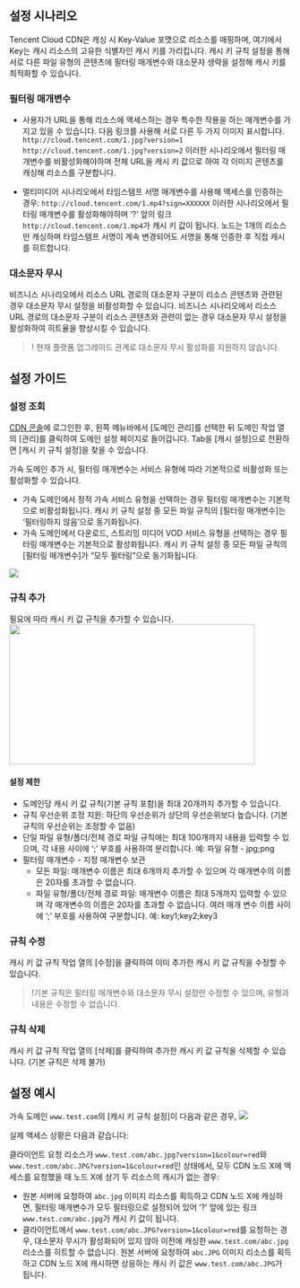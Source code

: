 


## 설정 시나리오

Tencent Cloud CDN은 캐싱 시 Key-Value 포맷으로 리소스를 매핑하며, 여기에서 Key는 캐시 리소스의 고유한 식별자인 캐시 키를 가리킵니다. 캐시 키 규칙 설정을 통해 서로 다른 파일 유형의 콘텐츠에 필터링 매개변수와 대소문자 생략을 설정해 캐시 키를 최적화할 수 있습니다.



### 필터링 매개변수

- 사용자가 URL을 통해 리소스에 액세스하는 경우 특수한 작용을 하는 매개변수를 가지고 있을 수 있습니다. 다음 링크를 사용해 서로 다른 두 가지 이미지 표시합니다.
`http://cloud.tencent.com/1.jpg?version=1`
`http://cloud.tencent.com/1.jpg?version=2`
이러한 시나리오에서 필터링 매개변수를 비활성화해야하며 전체 URL을 캐시 키 값으로 하여 각 이미지 콘텐츠를 캐싱해 리소스를 구분합니다.

- 멀티미디어 시나리오에서 타임스탬프 서명 매개변수를 사용해 액세스를 인증하는 경우:
`http://cloud.tencent.com/1.mp4?sign=XXXXXX`
이러한 시나리오에서 필터링 매개변수를 활성화해야하며 ‘?’ 앞의 링크 `http://cloud.tencent.com/1.mp4`가 캐시 키 값이 됩니다. 노드는 1개의 리소스만 캐싱하며 타임스탬프 서명이 계속 변경되어도 서명을 통해 인증한 후 직접 캐시를 히트합니다.

### 대소문자 무시

비즈니스 시나리오에서 리소스 URL 경로의 대소문자 구분이 리소스 콘텐츠와 관련된 경우 대소문자 무시 설정을 비활성화할 수 있습니다.
비즈니스 시나리오에서 리소스 URL 경로의 대소문자 구분이 리소스 콘텐츠와 관련이 없는 경우 대소문자 무시 설정을 활성화하여 히트율을 향상시킬 수 있습니다.
>! 현재 플랫폼 업그레이드 관계로 대소문자 무시 활성화를 지원하지 않습니다.

## 설정 가이드

### 설정 조회

[CDN 콘솔](https://console.cloud.tencent.com/cdn)에 로그인한 후, 왼쪽 메뉴바에서 [도메인 관리]를 선택한 뒤 도메인 작업 열의 [관리]를 클릭하여 도메인 설정 페이지로 들어갑니다. Tab을 [캐시 설정]으로 전환하면 [캐시 키 규칙 설정]을 찾을 수 있습니다.

가속 도메인 추가 시, 필터링 매개변수는 서비스 유형에 따라 기본적으로 비활성화 또는 활성화할 수 있습니다.

- 가속 도메인에서 정적 가속 서비스 유형을 선택하는 경우 필터링 매개변수는 기본적으로 비활성화됩니다. 캐시 키 규칙 설정 중 모든 파일 규칙의 [필터링 매개변수]는 ‘필터링하지 않음’으로 동기화됩니다.
- 가속 도메인에서 다운로드, 스트리밍 미디어 VOD 서비스 유형을 선택하는 경우 필터링 매개변수는 기본적으로 활성화됩니다. 캐시 키 규칙 설정 중 모든 파일 규칙의 [필터링 매개변수]가 “모두 필터링”으로 동기화됩니다.


![](https://main.qcloudimg.com/raw/1f53ed863618b442233dd3e1bba6229b.png)

### 규칙 추가

필요에 따라 캐시 키 값 규칙을 추가할 수 있습니다.
<img src="https://main.qcloudimg.com/raw/48becf925518b2595097eddf7b4ec6d5.png" height="250" width="438" />

#### 설정 제한

- 도메인당 캐시 키 값 규칙(기본 규칙 포함)을 최대 20개까지 추가할 수 있습니다.
- 규칙 우선순위 조정 지원: 하단의 우선순위가 상단의 우선순위보다 높습니다. (기본 규칙의 우선순위는 조정할 수 없음)
- 단일 파일 유형/폴더/전체 경로 파일 규칙에는 최대 100개까지 내용을 입력할 수 있으며, 각 내용 사이에 ‘;’ 부호를 사용하여 분리합니다. 예: 파일 유형 - jpg;png
- 필터링 매개변수 - 지정 매개변수 보관
  - 모든 파일: 매개변수 이름은 최대 6개까지 추가할 수 있으며 각 매개변수의 이름은 20자를 초과할 수 없습니다.
  - 파일 유형/폴더/전체 경로 파일: 매개변수 이름은 최대 5개까지 입력할 수 있으며 각 매개변수의 이름은 20자를 초과할 수 없습니다.
    여러 매개 변수 이름 사이에 ‘;’ 부호를 사용하여 구분합니다. 예: key1;key2;key3

### 규칙 수정

캐시 키 값 규칙 작업 열의 [수정]을 클릭하여 이미 추가한 캐시 키 값 규칙을 수정할 수 있습니다.

>!기본 규칙은 필터링 매개변수와 대소문자 무시 설정만 수정할 수 있으며, 유형과 내용은 수정할 수 없습니다.

### 규칙 삭제

캐시 키 값 규칙 작업 열의 [삭제]를 클릭하여 추가한 캐시 키 값 규칙을 삭제할 수 있습니다. (기본 규칙은 삭제 불가)


## 설정 예시

가속 도메인 `www.test.com`의 [캐시 키 규칙 설정]이 다음과 같은 경우,
![](https://main.qcloudimg.com/raw/8c3f7f534c5fa849ca1594a0a244d840.png)

실제 액세스 상황은 다음과 같습니다:

클라이언트 요청 리소스가 `www.test.com/abc.jpg?version=1&colour=red`와 `www.test.com/abc.JPG?version=1&colour=red`인 상태에서, 모두 CDN 노드 X에 액세스를 요청했을 때 노드 X에 상기 두 리소스의 캐시가 없는 경우:

- 원본 서버에 요청하여 `abc.jpg` 이미지 리소스를 획득하고 CDN 노드 X에 캐싱하면, 필터링 매개변수가 모두 필터링으로 설정되어 있어 ‘?’ 앞에 있는 링크 `www.test.com/abc.jpg`가 캐시 키 값이 됩니다.
- 클라이언트에서 `www.test.com/abc.JPG?version=1&colour=red`를 요청하는 경우, 대소문자 무시가 활성화되어 있지 않아 이전에 캐싱한 `www.test.com/abc.jpg` 리소스를 히트할 수 없습니다. 원본 서버에 요청하여 `abc.JPG` 이미지 리소스를 획득하고 CDN 노드 X에 캐시하면 상응하는 캐시 키 값은 `www.test.com/abc.JPG`가 됩니다.



